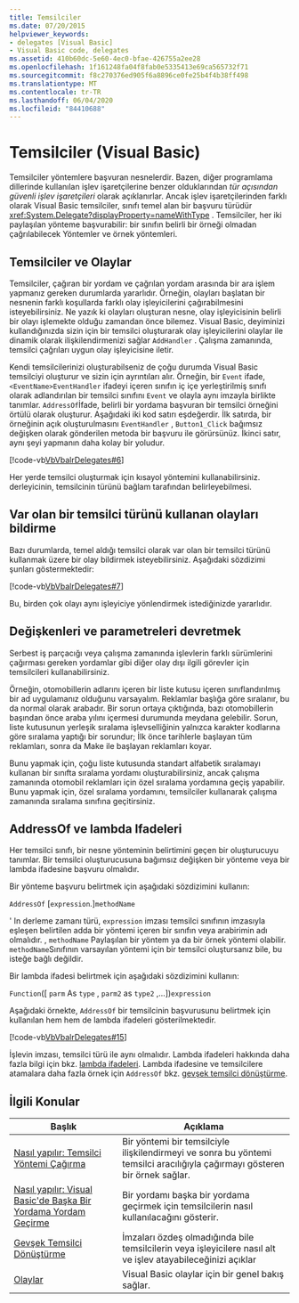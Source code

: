 ```yaml
---
title: Temsilciler
ms.date: 07/20/2015
helpviewer_keywords:
- delegates [Visual Basic]
- Visual Basic code, delegates
ms.assetid: 410b60dc-5e60-4ec0-bfae-426755a2ee28
ms.openlocfilehash: 1f161248fa04f8fab0e5335413e69ca565732f71
ms.sourcegitcommit: f8c270376ed905f6a8896ce0fe25b4f4b38ff498
ms.translationtype: MT
ms.contentlocale: tr-TR
ms.lasthandoff: 06/04/2020
ms.locfileid: "84410688"
---
```

# <a name="delegates-visual-basic"></a>Temsilciler (Visual Basic)

Temsilciler yöntemlere başvuran nesnelerdir. Bazen, diğer programlama dillerinde kullanılan işlev işaretçilerine benzer olduklarından *tür açısından güvenli işlev işaretçileri* olarak açıklanırlar. Ancak işlev işaretçilerinden farklı olarak Visual Basic temsilciler, sınıfı temel alan bir başvuru türüdür <xref:System.Delegate?displayProperty=nameWithType> . Temsilciler, her iki paylaşılan yönteme başvurabilir: bir sınıfın belirli bir örneği olmadan çağrılabilecek Yöntemler ve örnek yöntemleri.

## <a name="delegates-and-events"></a>Temsilciler ve Olaylar

Temsilciler, çağıran bir yordam ve çağrılan yordam arasında bir ara işlem yapmanız gereken durumlarda yararlıdır. Örneğin, olayları başlatan bir nesnenin farklı koşullarda farklı olay işleyicilerini çağırabilmesini isteyebilirsiniz. Ne yazık ki olayları oluşturan nesne, olay işleyicisinin belirli bir olayı işlemekte olduğu zamandan önce bilemez. Visual Basic, deyiminizi kullandığınızda sizin için bir temsilci oluşturarak olay işleyicilerini olaylar ile dinamik olarak ilişkilendirmenizi sağlar `AddHandler` . Çalışma zamanında, temsilci çağrıları uygun olay işleyicisine iletir.

Kendi temsilcilerinizi oluşturabilseniz de çoğu durumda Visual Basic temsilciyi oluşturur ve sizin için ayrıntıları alır. Örneğin, bir `Event` ifade, `<EventName>EventHandler` ifadeyi içeren sınıfın iç içe yerleştirilmiş sınıfı olarak adlandırılan bir temsilci sınıfını `Event` ve olayla aynı imzayla birlikte tanımlar. `AddressOf`İfade, belirli bir yordama başvuran bir temsilci örneğini örtülü olarak oluşturur. Aşağıdaki iki kod satırı eşdeğerdir. İlk satırda, bir örneğinin açık oluşturulmasını `EventHandler` , `Button1_Click` bağımsız değişken olarak gönderilen metoda bir başvuru ile görürsünüz. İkinci satır, aynı şeyi yapmanın daha kolay bir yoludur.

[!code-vb[VbVbalrDelegates#6](~/samples/snippets/visualbasic/VS_Snippets_VBCSharp/VbVbalrDelegates/VB/Class1.vb#6)]

Her yerde temsilci oluşturmak için kısayol yöntemini kullanabilirsiniz. derleyicinin, temsilcinin türünü bağlam tarafından belirleyebilmesi.

## <a name="declaring-events-that-use-an-existing-delegate-type"></a>Var olan bir temsilci türünü kullanan olayları bildirme

Bazı durumlarda, temel aldığı temsilci olarak var olan bir temsilci türünü kullanmak üzere bir olay bildirmek isteyebilirsiniz. Aşağıdaki sözdizimi şunları göstermektedir:

[!code-vb[VbVbalrDelegates#7](~/samples/snippets/visualbasic/VS_Snippets_VBCSharp/VbVbalrDelegates/VB/Class1.vb#7)]

Bu, birden çok olayı aynı işleyiciye yönlendirmek istediğinizde yararlıdır.

## <a name="delegate-variables-and-parameters"></a>Değişkenleri ve parametreleri devretmek

Serbest iş parçacığı veya çalışma zamanında işlevlerin farklı sürümlerini çağırması gereken yordamlar gibi diğer olay dışı ilgili görevler için temsilcileri kullanabilirsiniz.

Örneğin, otomobillerin adlarını içeren bir liste kutusu içeren sınıflandırılmış bir ad uygulamanız olduğunu varsayalım. Reklamlar başlığa göre sıralanır, bu da normal olarak arabadır. Bir sorun ortaya çıktığında, bazı otomobillerin başından önce araba yılını içermesi durumunda meydana gelebilir. Sorun, liste kutusunun yerleşik sıralama işlevselliğinin yalnızca karakter kodlarına göre sıralama yaptığı bir sorundur; İlk önce tarihlerle başlayan tüm reklamları, sonra da Make ile başlayan reklamları koyar.

Bunu yapmak için, çoğu liste kutusunda standart alfabetik sıralamayı kullanan bir sınıfta sıralama yordamı oluşturabilirsiniz, ancak çalışma zamanında otomobil reklamları için özel sıralama yordamına geçiş yapabilir. Bunu yapmak için, özel sıralama yordamını, temsilciler kullanarak çalışma zamanında sıralama sınıfına geçitirsiniz.

## <a name="addressof-and-lambda-expressions"></a>AddressOf ve lambda Ifadeleri

Her temsilci sınıfı, bir nesne yönteminin belirtimini geçen bir oluşturucuyu tanımlar. Bir temsilci oluşturucusuna bağımsız değişken bir yönteme veya bir lambda ifadesine başvuru olmalıdır.

Bir yönteme başvuru belirtmek için aşağıdaki sözdizimini kullanın:

`AddressOf` [`expression`.]`methodName`

' In derleme zamanı türü, `expression` imzası temsilci sınıfının imzasıyla eşleşen belirtilen adda bir yöntemi içeren bir sınıfın veya arabirimin adı olmalıdır. , `methodName` Paylaşılan bir yöntem ya da bir örnek yöntemi olabilir. `methodName`Sınıfının varsayılan yöntemi için bir temsilci oluştursanız bile, bu isteğe bağlı değildir.

Bir lambda ifadesi belirtmek için aşağıdaki sözdizimini kullanın:

`Function`([ `parm` As `type` , `parm2` as `type2` ,...])`expression`

Aşağıdaki örnekte, `AddressOf` bir temsilcinin başvurusunu belirtmek için kullanılan hem hem de lambda ifadeleri gösterilmektedir.

[!code-vb[VbVbalrDelegates#15](~/samples/snippets/visualbasic/VS_Snippets_VBCSharp/VbVbalrDelegates/VB/Class2.vb#15)]

İşlevin imzası, temsilci türü ile aynı olmalıdır. Lambda ifadeleri hakkında daha fazla bilgi için bkz. [lambda ifadeleri](../procedures/lambda-expressions.md). Lambda ifadesine ve temsilcilere atamalara daha fazla örnek için `AddressOf` bkz. [gevşek temsilci dönüştürme](relaxed-delegate-conversion.md).

## <a name="related-topics"></a>İlgili Konular

|Başlık|Açıklama|
|-----------|-----------------|
|[Nasıl yapılır: Temsilci Yöntemi Çağırma](how-to-invoke-a-delegate-method.md)|Bir yöntemi bir temsilciyle ilişkilendirmeyi ve sonra bu yöntemi temsilci aracılığıyla çağırmayı gösteren bir örnek sağlar.|
|[Nasıl yapılır: Visual Basic'de Başka Bir Yordama Yordam Geçirme](how-to-pass-procedures-to-another-procedure.md)|Bir yordamı başka bir yordama geçirmek için temsilcilerin nasıl kullanılacağını gösterir.|
|[Gevşek Temsilci Dönüştürme](relaxed-delegate-conversion.md)|İmzaları özdeş olmadığında bile temsilcilerin veya işleyicilere nasıl alt ve işlev atayabileceğinizi açıklar|
|[Olaylar](../events/index.md)|Visual Basic olaylar için bir genel bakış sağlar.|
